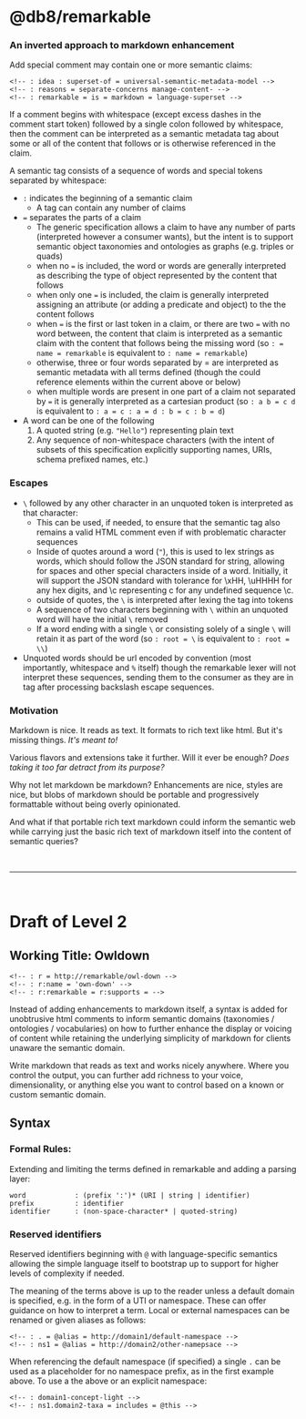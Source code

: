 # @db8/remarkable

### An inverted approach to markdown enhancement

Add special comment may contain one or more semantic claims:

    <!-- : idea : superset-of = universal-semantic-metadata-model -->  
    <!-- : reasons = separate-concerns manage-content- -->
    <!-- : remarkable = is = markdown = language-superset -->

If a comment begins with whitespace (except excess dashes in the comment start token) followed by a single colon followed by whitespace, then the comment can be interpreted as a semantic metadata tag about some or all of the content that follows or is otherwise referenced in the claim.

A semantic tag consists of a sequence of words and special tokens separated by whitespace:

* `:` indicates the beginning of a semantic claim
  * A tag can contain any number of claims
* `=` separates the parts of a claim
  * The generic specification allows a claim to have any number of parts (interpreted however a consumer wants), but the intent is to support semantic object taxonomies and ontologies as graphs (e.g. triples or quads)
  * when no `=` is included, the word or words are generally interpreted as describing the type of object represented by the content that follows
  * when only one `=` is included, the claim is generally interpreted assigning an attribute (or adding a predicate and object) to the the content follows
  * when `=` is the first or last token in a claim, or there are two `=` with no word between, the content that claim is interpreted as a semantic claim with the content that follows being the missing word (so `: = name = remarkable` is equivalent to `: name = remarkable`)
  * otherwise, three or four words separated by = are interpreted as semantic metadata with all terms defined (though the could reference elements within the current above or below)
  * when multiple words are present in one part of a claim not separated by `=` it is generally interpreted as a cartesian product (so `: a b = c d` is equivalent to `: a = c : a = d : b = c : b = d`)
* A word can be one of the following
  1. A quoted string (e.g. `"Hello"`) representing plain text
  2. Any sequence of non-whitespace characters (with the intent of subsets of this specification explicitly supporting names, URIs, schema prefixed names, etc.)


### Escapes

* `\` followed by any other character in an unquoted token is interpreted as that character:
  * This can be used, if needed, to ensure that the semantic tag also remains a valid HTML comment even if with problematic character sequences
  * Inside of quotes around a word (`"`), this is used to lex strings as words, which should follow the JSON standard for string, allowing for spaces and other special characters inside of a word. Initially, it will support the JSON standard with tolerance for \xHH, \uHHHH for any hex digits, and \c representing c for any undefined sequence \c.
  * outside of quotes, the `\` is interpreted after lexing the tag into tokens
  * A sequence of two characters beginning with `\` within an unquoted word will have the initial `\` removed
  * If a word ending with a single `\` or consisting solely of a single `\` will retain it as part of the word (so `: root = \` is equivalent to `: root = \\`)
* Unquoted words should be url encoded by convention (most importantly, whitespace and `%` itself) though the remarkable lexer will not interpret these sequences, sending them to the consumer as they are in tag after processing backslash escape sequences.



### Motivation

Markdown is nice. It reads as text. It formats to rich text like html. But it's missing things. *It's meant to!*

Various flavors and extensions take it further. Will it ever be enough? *Does taking it too far detract from its purpose?*

Why not let markdown be markdown? Enhancements are nice, styles are nice, but blobs of markdown should be portable and progressively formattable without being overly opinionated.

And what if that portable rich text markdown could inform the semantic web while carrying just the basic rich text of markdown itself into the content of semantic queries?

&nbsp;

-------------------

&nbsp;
 

# Draft of Level 2

## Working Title: Owldown

    <!-- : r = http://remarkable/owl-down -->
    <!-- : r:name = 'own-down' -->
    <!-- : r:remarkable = r:supports = -->

Instead of adding enhancements to markdown itself, a syntax is added for unobtrusive html comments to inform semantic domains (taxonomies / ontologies / vocabularies) on how to further enhance the display or voicing of content while retaining the underlying simplicity of markdown for clients unaware the semantic domain.

Write markdown that reads as text and works nicely anywhere. Where you control the output, you can further add richness to your voice, dimensionality, or anything else you want to control based on a known or custom semantic domain.

## Syntax

### Formal Rules:

Extending and limiting the terms defined in remarkable and adding a parsing layer:

    word            : (prefix ':')* (URI | string | identifier)
    prefix          : identifier
    identifier      : (non-space-character* | quoted-string)

### Reserved identifiers

Reserved identifiers beginning with `@` with language-specific semantics allowing the simple language itself to bootstrap up to support for higher levels of complexity if needed.

The meaning of the terms above is up to the reader unless a default domain is specified, e.g. in the form of a UTI or namespace. These can offer guidance on how to interpret a term. Local or external namespaces can be renamed or given aliases as follows:

    <!-- : . = @alias = http://domain1/default-namespace -->
    <!-- : ns1 = @alias = http://domain2/other-namepsace -->

When referencing the default namespace (if specified) a single `.` can be used as a placeholder for no namespace prefix, as in the first example above. To use a the above or an explicit namespace:

    <!-- : domain1-concept-light -->
    <!-- : ns1.domain2-taxa = includes = @this -->
